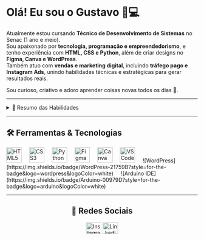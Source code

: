 <h1 align="left">Olá! Eu sou o Gustavo 👋💻</h1>

Atualmente estou cursando **Técnico de Desenvolvimento de Sistemas** no Senac (1 ano e meio).  
Sou apaixonado por **tecnologia, programação e empreendedorismo**, e tenho experiência com **HTML, CSS e Python**, além de criar designs no **Figma, Canva e WordPress**.  
Também atuo com **vendas e marketing digital**, incluindo **tráfego pago e Instagram Ads**, unindo habilidades técnicas e estratégicas para gerar resultados reais.  

Sou curioso, criativo e adoro aprender coisas novas todos os dias 🚀.  

---

<details>
  <summary> 🌱 Resumo das Habilidades </summary>
  <hr>
  
  💻 **Programação**: Aprimorando minhas habilidades em HTML, CSS e Python  
  🎨 **Design**: Criando interfaces, posts e materiais visuais atrativos no Figma e Canva  
  🌎 **Marketing e Vendas**: Estratégias de tráfego pago, Instagram Ads e WordPress  
  ⚡ **Outros**: Experiência com Arduino IDE e desenvolvimento de projetos práticos
</details>

---

<h2 align="left">🛠️ Ferramentas & Tecnologias</h2>

<div align="left">
  <img src="https://cdn.jsdelivr.net/gh/devicons/devicon/icons/html5/html5-original.svg" height="40" alt="HTML5 logo" />
  <img width="12" />
  <img src="https://cdn.jsdelivr.net/gh/devicons/devicon/icons/css3/css3-original.svg" height="40" alt="CSS3 logo" />
  <img width="12" />
  <img src="https://cdn.jsdelivr.net/gh/devicons/devicon/icons/python/python-original.svg" height="40" alt="Python logo" />
  <img width="12" />
  <img src="https://cdn.jsdelivr.net/gh/devicons/devicon/icons/figma/figma-original.svg" height="40" alt="Figma logo" />
  <img width="12" />
  <img src="https://cdn.jsdelivr.net/gh/devicons/devicon/icons/canva/canva-original.svg" height="40" alt="Canva logo" />
  <img width="12" />
  <img src="https://cdn.jsdelivr.net/gh/devicons/devicon/icons/vscode/vscode-original.svg" height="40" alt="VSCode logo" />
  <img width="12" />
  ![WordPress](https://img.shields.io/badge/WordPress-21759B?style=for-the-badge&logo=wordpress&logoColor=white)
  <img width="12" />
  ![Arduino IDE](https://img.shields.io/badge/Arduino-00979D?style=for-the-badge&logo=arduino&logoColor=white)
</div>

---

<h2 align="center">📱 Redes Sociais</h2>

<p align="center">
 <a href="https://www.instagram.com/alves.gustavosantana/" target="blank"><img align="center" src="https://skillicons.dev/icons?i=instagram" alt="Instagram" height="30" width="40" /></a>
 <a href="https://www.linkedin.com/in/gustavo-s-4b8712216/" target="blank"><img align="center" src="https://skillicons.dev/icons?i=linkedin" alt="LinkedIn" height="30" width="40" /></a>
</p>
